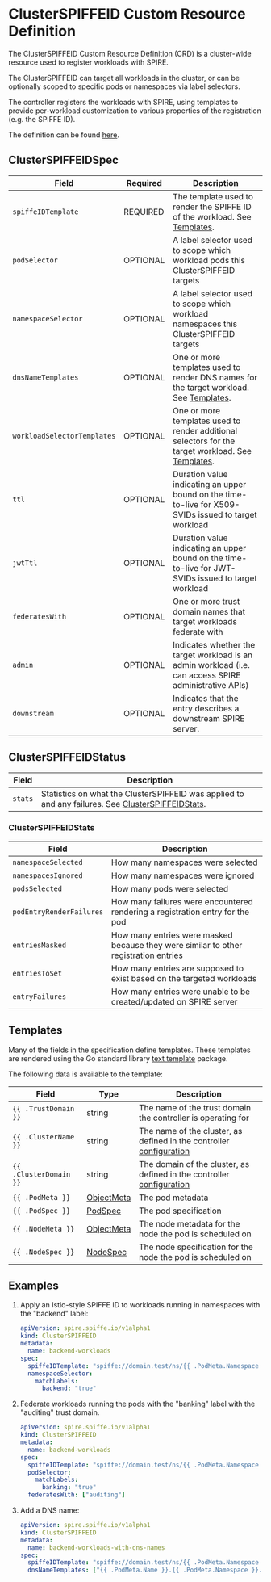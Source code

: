 # ClusterSPIFFEID Custom Resource Definition

The ClusterSPIFFEID Custom Resource Definition (CRD) is a cluster-wide resource
used to register workloads with SPIRE.

The ClusterSPIFFEID can target all workloads in the cluster, or can be
optionally scoped to specific pods or namespaces via label selectors.

The controller registers the workloads with SPIRE, using templates to provide
per-workload customization to various properties of the registration (e.g. the
SPIFFE ID).

The definition can be found [here](../api/v1alpha1/clusterspiffeid_types.go).

## ClusterSPIFFEIDSpec

| Field | Required | Description |
| ----- | -------- | ----------- |
| `spiffeIDTemplate`          | REQUIRED | The template used to render the SPIFFE ID of the workload. See [Templates](#templates). |
| `podSelector`               | OPTIONAL | A label selector used to scope which workload pods this ClusterSPIFFEID targets |
| `namespaceSelector`         | OPTIONAL | A label selector used to scope which workload namespaces this ClusterSPIFFEID targets |
| `dnsNameTemplates`          | OPTIONAL | One or more templates used to render DNS names for the target workload. See [Templates](#templates). |
| `workloadSelectorTemplates` | OPTIONAL | One or more templates used to render additional selectors for the target workload. See [Templates](#templates). |
| `ttl`                       | OPTIONAL | Duration value indicating an upper bound on the time-to-live for X509-SVIDs issued to target workload |
| `jwtTtl`                    | OPTIONAL | Duration value indicating an upper bound on the time-to-live for JWT-SVIDs issued to target workload |
| `federatesWith`             | OPTIONAL | One or more trust domain names that target workloads federate with |
| `admin`                     | OPTIONAL | Indicates whether the target workload is an admin workload (i.e. can access SPIRE administrative APIs) |
| `downstream`                | OPTIONAL | Indicates that the entry describes a downstream SPIRE server. |

## ClusterSPIFFEIDStatus

| Field | Description |
| ----- | ----------- |
| `stats` | Statistics on what the ClusterSPIFFEID was applied to and any failures. See [ClusterSPIFFEIDStats](#cluster-spiffeid-stats). |

### ClusterSPIFFEIDStats

| Field | Description |
| ----- | ----------- |
| `namespaceSelected`      | How many namespaces were selected |
| `namespacesIgnored`      | How many namespaces were ignored |
| `podsSelected`           | How many pods were selected |
| `podEntryRenderFailures` | How many failures were encountered rendering a registration entry for the pod |
| `entriesMasked`          | How many entries were masked because they were similar to other registration entries |
| `entriesToSet`           | How many entries are supposed to exist based on the targeted workloads |
| `entryFailures`          | How many entries were unable to be created/updated on SPIRE server |

## Templates

Many of the fields in the specification define templates. These templates are
rendered using the Go standard library [text template](https://pkg.go.dev/text/template) package.

The following data is available to the template:

| Field | Type | Description |
| ----- | ---- | ----------- |
| `{{ .TrustDomain }}`   | string                                                                           | The name of the trust domain the controller is operating for |
| `{{ .ClusterName }}`   | string                                                                           | The name of the cluster, as defined in the controller [configuration](./spire-controller-manager-config.md) |
| `{{ .ClusterDomain }}` | string                                                                           | The domain of the cluster, as defined in the controller [configuration](./spire-controller-manager-config.md) |
| `{{ .PodMeta }}`       | [ObjectMeta](https://pkg.go.dev/k8s.io/apimachinery/pkg/apis/meta/v1#ObjectMeta) | The pod metadata |
| `{{ .PodSpec }}`       | [PodSpec](https://pkg.go.dev/k8s.io/api/core/v1#PodSpec)                         | The pod specification |
| `{{ .NodeMeta }}`      | [ObjectMeta](https://pkg.go.dev/k8s.io/apimachinery/pkg/apis/meta/v1#ObjectMeta) | The node metadata for the node the pod is scheduled on |
| `{{ .NodeSpec }}`      | [NodeSpec](https://pkg.go.dev/k8s.io/api/core/v1#NodeSpec)                       | The node specification for the node the pod is scheduled on |

## Examples

1. Apply an Istio-style SPIFFE ID to workloads running in namespaces with the "backend" label:

    ```yaml
    apiVersion: spire.spiffe.io/v1alpha1
    kind: ClusterSPIFFEID
    metadata:
      name: backend-workloads
    spec:
      spiffeIDTemplate: "spiffe://domain.test/ns/{{ .PodMeta.Namespace }}/sa/{{ .PodSpec.ServiceAccountName }}"
      namespaceSelector:
        matchLabels:
          backend: "true"
    ```

1. Federate workloads running the pods with the "banking" label with the "auditing" trust domain.

    ```yaml
    apiVersion: spire.spiffe.io/v1alpha1
    kind: ClusterSPIFFEID
    metadata:
      name: backend-workloads
    spec:
      spiffeIDTemplate: "spiffe://domain.test/ns/{{ .PodMeta.Namespace }}/sa/{{ .PodSpec.ServiceAccountName }}"
      podSelector:
        matchLabels:
          banking: "true"
      federatesWith: ["auditing"]
    ```

1. Add a DNS name:

    ```yaml
    apiVersion: spire.spiffe.io/v1alpha1
    kind: ClusterSPIFFEID
    metadata:
      name: backend-workloads-with-dns-names
    spec:
      spiffeIDTemplate: "spiffe://domain.test/ns/{{ .PodMeta.Namespace }}/sa/{{ .PodSpec.ServiceAccountName }}"
      dnsNameTemplates: ["{{ .PodMeta.Name }}.{{ .PodMeta.Namespace }}.{{ .ClusterDomain }}"]
    ```
